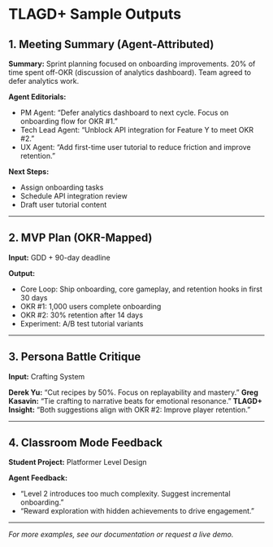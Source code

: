 # TLAGD+ Sample Outputs

## 1. Meeting Summary (Agent-Attributed)

**Summary:**
Sprint planning focused on onboarding improvements. 20% of time spent off-OKR (discussion of analytics dashboard). Team agreed to defer analytics work.

**Agent Editorials:**
- PM Agent: “Defer analytics dashboard to next cycle. Focus on onboarding flow for OKR #1.”
- Tech Lead Agent: “Unblock API integration for Feature Y to meet OKR #2.”
- UX Agent: “Add first-time user tutorial to reduce friction and improve retention.”

**Next Steps:**
- Assign onboarding tasks
- Schedule API integration review
- Draft user tutorial content

---

## 2. MVP Plan (OKR-Mapped)

**Input:** GDD + 90-day deadline

**Output:**
- Core Loop: Ship onboarding, core gameplay, and retention hooks in first 30 days
- OKR #1: 1,000 users complete onboarding
- OKR #2: 30% retention after 14 days
- Experiment: A/B test tutorial variants

---

## 3. Persona Battle Critique

**Input:** Crafting System

**Derek Yu:** “Cut recipes by 50%. Focus on replayability and mastery.”
**Greg Kasavin:** “Tie crafting to narrative beats for emotional resonance.”
**TLAGD+ Insight:** “Both suggestions align with OKR #2: Improve player retention.”

---

## 4. Classroom Mode Feedback

**Student Project:** Platformer Level Design

**Agent Feedback:**
- “Level 2 introduces too much complexity. Suggest incremental onboarding.”
- “Reward exploration with hidden achievements to drive engagement.”

---

*For more examples, see our documentation or request a live demo.*
